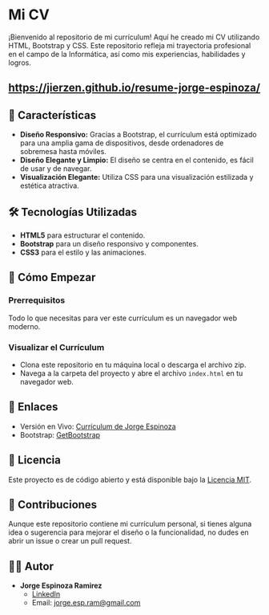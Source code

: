# Mi CV

¡Bienvenido al repositorio de mi currículum! Aquí he creado mi CV utilizando HTML, Bootstrap y CSS. Este repositorio refleja mi trayectoria profesional en el campo de la Informática, así como mis experiencias, habilidades y logros.

## https://jierzen.github.io/resume-jorge-espinoza/

## 🚀 Características

- **Diseño Responsivo:** Gracias a Bootstrap, el currículum está optimizado para una amplia gama de dispositivos, desde ordenadores de sobremesa hasta móviles.
- **Diseño Elegante y Limpio:** El diseño se centra en el contenido, es fácil de usar y de navegar.
- **Visualización Elegante:** Utiliza CSS para una visualización estilizada y estética atractiva.

## 🛠️ Tecnologías Utilizadas

- **HTML5** para estructurar el contenido.
- **Bootstrap** para un diseño responsivo y componentes.
- **CSS3** para el estilo y las animaciones.

## 🚀 Cómo Empezar

### Prerrequisitos

Todo lo que necesitas para ver este currículum es un navegador web moderno.

### Visualizar el Currículum

- Clona este repositorio en tu máquina local o descarga el archivo zip.
- Navega a la carpeta del proyecto y abre el archivo `index.html` en tu navegador web.

## 🔗 Enlaces

- Versión en Vivo: [Currículum de Jorge Espinoza](https://jierzen.github.io/resume-jorge-espinoza/)
- Bootstrap: [GetBootstrap](https://getbootstrap.com/)

## 📄 Licencia

Este proyecto es de código abierto y está disponible bajo la [Licencia MIT](https://opensource.org/license/mit/).

## 🤝 Contribuciones

Aunque este repositorio contiene mi currículum personal, si tienes alguna idea o sugerencia para mejorar el diseño o la funcionalidad, no dudes en abrir un issue o crear un pull request.

## 👨‍💻 Autor

- **Jorge Espinoza Ramirez**
  - [LinkedIn](https://www.linkedin.com/in/jorge-espinoza-ramirez/](https://www.linkedin.com/in/jorge-espinoza-ramirez-3bb157119)https://www.linkedin.com/in/jorge-espinoza-ramirez-3bb157119)
  - Email: jorge.esp.ram@gmail.com

